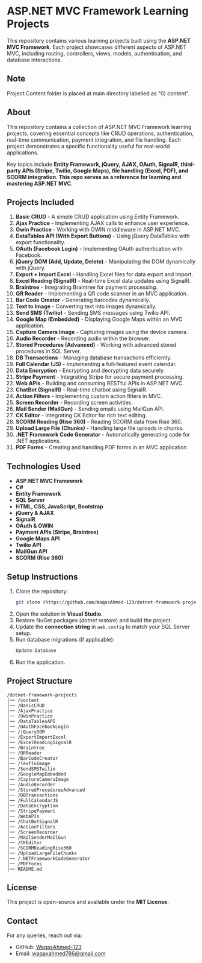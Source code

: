 # ASP.NET MVC Framework Learning Projects
This repository contains various learning projects built using the **ASP.NET MVC Framework**. Each project showcases different aspects of ASP.NET MVC, including routing, controllers, views, models, authentication, and database interactions.

## Note
Project Content folder is placed at main directory labelled as "0) content".

## About
This repository contains a collection of ASP.NET MVC Framework learning projects, covering essential concepts like CRUD operations, authentication, real-time communication, payment integration, and file handling. Each project demonstrates a specific functionality useful for real-world applications.

Key topics include **Entity Framework, jQuery, AJAX, OAuth, SignalR, third-party APIs (Stripe, Twilio, Google Maps), file handling (Excel, PDF), and SCORM integration. This repo serves as a reference for learning and mastering ASP.NET MVC**.

## Projects Included

1. **Basic CRUD** - A simple CRUD application using Entity Framework.
2. **Ajax Practice** - Implementing AJAX calls to enhance user experience.
3. **Owin Practice** - Working with OWIN middleware in ASP.NET MVC.
4. **DataTables API (With Export Buttons)** - Using jQuery DataTables with export functionality.
5. **OAuth (Facebook Login)** - Implementing OAuth authentication with Facebook.
6. **jQuery DOM (Add, Update, Delete)** - Manipulating the DOM dynamically with jQuery.
7. **Export + Import Excel** - Handling Excel files for data export and import.
8. **Excel Reading (SignalR)** - Real-time Excel data updates using SignalR.
9. **Braintree** - Integrating Braintree for payment processing.
10. **QR Reader** - Implementing a QR code scanner in an MVC application.
11. **Bar Code Creator** - Generating barcodes dynamically.
12. **Text to Image** - Converting text into images dynamically.
13. **Send SMS (Twilio)** - Sending SMS messages using Twilio API.
14. **Google Map (Embedded)** - Displaying Google Maps within an MVC application.
15. **Capture Camera Image** - Capturing images using the device camera.
16. **Audio Recorder** - Recording audio within the browser.
17. **Stored Procedures (Advanced)** - Working with advanced stored procedures in SQL Server.
18. **DB Transactions** - Managing database transactions efficiently.
19. **Full Calendar (JS)** - Implementing a full-featured event calendar.
20. **Data Encryption** - Encrypting and decrypting data securely.
21. **Stripe Payment** - Integrating Stripe for secure payment processing.
22. **Web APIs** - Building and consuming RESTful APIs in ASP.NET MVC.
23. **ChatBot (SignalR)** - Real-time chatbot using SignalR.
24. **Action Filters** - Implementing custom action filters in MVC.
25. **Screen Recorder** - Recording screen activities.
26. **Mail Sender (MailGun)** - Sending emails using MailGun API.
27. **CK Editor** - Integrating CK Editor for rich text editing.
28. **SCORM Reading (Rise 360)** - Reading SCORM data from Rise 360.
29. **Upload Large File (Chunks)** - Handling large file uploads in chunks.
30. **.NET Framework Code Generator** - Automatically generating code for .NET applications.
31. **PDF Forms** - Creating and handling PDF forms in an MVC application.

## Technologies Used
- **ASP.NET MVC Framework**
- **C#**
- **Entity Framework**
- **SQL Server**
- **HTML, CSS, JavaScript, Bootstrap**
- **jQuery & AJAX**
- **SignalR**
- **OAuth & OWIN**
- **Payment APIs (Stripe, Braintree)**
- **Google Maps API**
- **Twilio API**
- **MailGun API**
- **SCORM (Rise 360)**

## Setup Instructions
1. Clone the repository:
   ```sh
   git clone (https://github.com/WaqasAhmed-123/dotnet-framework-projects.git)
   ```
2. Open the solution in **Visual Studio**.
3. Restore NuGet packages (_dotnet restore_) and build the project.
4. Update the **connection string** in `web.config` to match your SQL Server setup.
5. Run database migrations (if applicable):
   ```sh
   Update-Database
   ```
6. Run the application.

## Project Structure
```
/dotnet-framework-projects
│── /content
│── /BasicCRUD
│── /AjaxPractice
│── /OwinPractice
│── /DataTablesAPI
│── /OAuthFacebookLogin
│── /jQueryDOM
│── /ExportImportExcel
│── /ExcelReadingSignalR
│── /Braintree
│── /QRReader
│── /BarCodeCreator
│── /TextToImage
│── /SendSMSTwilio
│── /GoogleMapEmbedded
│── /CaptureCameraImage
│── /AudioRecorder
│── /StoredProceduresAdvanced
│── /DBTransactions
│── /FullCalendarJS
│── /DataEncryption
│── /StripePayment
│── /WebAPIs
│── /ChatBotSignalR
│── /ActionFilters
│── /ScreenRecorder
│── /MailSenderMailGun
│── /CKEditor
│── /SCORMReadingRise360
│── /UploadLargeFileChunks
│── /.NETFrameworkCodeGenerator
│── /PDFForms
│── README.md
```

## License
This project is open-source and available under the **MIT License**.

## Contact
For any queries, reach out via:
- GitHub: [WaqasAhmed-123](https://github.com/WaqasAhmed-123)
- Email: waqaxahmed786@gmail.com

